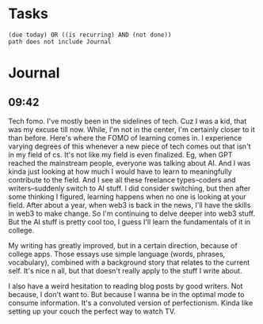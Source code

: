 # Tasks
```tasks
(due today) OR ((is recurring) AND (not done))
path does not include Journal
```
# Journal
## 09:42
Tech fomo. I've mostly been in the sidelines of tech. Cuz I was a kid, that was my excuse till now. While, I'm not in the center, I'm certainly closer to it than before. Here's where the FOMO of learning comes in. I experience varying degrees of this whenever a new piece of tech comes out that isn't in my field of cs. It's not like my field is even finalized. Eg, when GPT reached the mainstream people, everyone was talking about AI. And I was kinda just looking at how much I would have to learn to meaningfully contribute to the field. And I see all these freelance types–coders and writers–suddenly switch to AI stuff. I did consider switching, but then after some thinking I figured, learning happens when no one is looking at your field. After about a year, when web3 is back in the news, I'll have the skills in web3 to make change. So I'm continuing to delve deeper into web3 stuff. But the AI stuff is pretty cool too, I guess I'll learn the fundamentals of it in college.

My writing has greatly improved, but in a certain direction, because of college apps. Those essays use simple language (words, phrases, vocabulary), combined with a background story that relates to the current self. It's nice n all, but that doesn't really apply to the stuff I write about.

I also have a weird hesitation to reading blog posts by good writers. Not because, I don't want to. But because I wanna be in the optimal mode to consume information. It's a convoluted version of perfectionism. Kinda like setting up your couch the perfect way to watch TV.